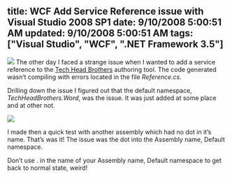 title: WCF Add Service Reference issue with Visual Studio 2008 SP1
date: 9/10/2008 5:00:51 AM
updated: 9/10/2008 5:00:51 AM
tags: ["Visual Studio", "WCF", ".NET Framework 3.5"]
---
![](http://farm4.static.flickr.com/3148/2844017150_6ffb53b2ac_o.png) The other day I faced a strange issue when I wanted to add a service reference to the [Tech Head Brothers](http://www.techheadbrothers.com/) authoring tool. The code generated wasn’t compiling with errors located in the file *Reference.cs*. 

Drilling down the issue I figured out that the default namespace, *TechHeadBrothers.Word*, was the issue. It was just added at some place and at other not.

![](http://farm4.static.flickr.com/3054/2844022854_d08c534a81_o.png) 

I made then a quick test with another assembly which had no dot in it’s name. That’s was it! The issue was the dot into the Assembly name, Default namespace.

Don’t use . in the name of your Assembly name, Default namespace to get back to normal state, weird!
